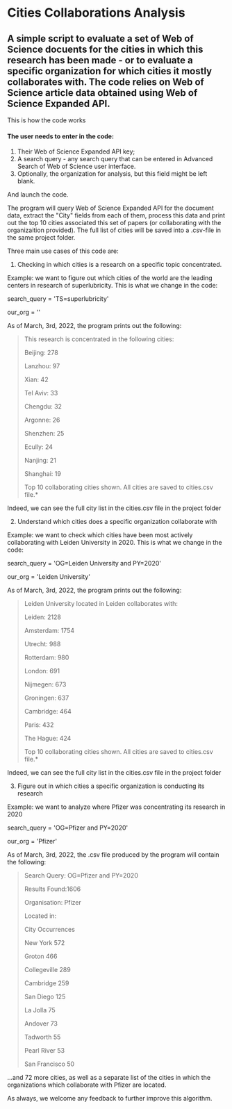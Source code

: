 # Cities Collaborations Analysis


## A simple script to evaluate a set of Web of Science docuents for the cities in which this research has been made - or to evaluate a specific organization for which cities it mostly collaborates with. The code relies on Web of Science article data obtained using Web of Science Expanded API.

This is how the code works

#### The user needs to enter in the code:
1. Their Web of Science Expanded API key;
2. A search query - any search query that can be entered in Advanced Search of Web of Science user interface.
3. Optionally, the organization for analysis, but this field might be left blank.

And launch the code.

The program will query Web of Science Expanded API for the document data, extract the "City" fields from each of them, process this data and print out the top 10 cities associated this set of papers (or collaborating with the organizaition provided). The full list of cities will be saved into a .csv-file in the same project folder.

Three main use cases of this code are:
1. Checking in which cities is a research on a specific topic concentrated.

Example: we want to figure out which cities of the world are the leading centers in research of superlubricity. This is what we change in the code:

search_query = 'TS=superlubricity'

our_org = ''

As of March, 3rd, 2022, the program prints out the following:

> This research is concentrated in the following cities:
> 
> Beijing: 278
>
> Lanzhou: 97
>
> Xian: 42
>
> Tel Aviv: 33
>
> Chengdu: 32
>
> Argonne: 26
>
> Shenzhen: 25
>
> Ecully: 24
>
> Nanjing: 21
>
> Shanghai: 19
> 
> Top 10 collaborating cities shown. All cities are saved to cities.csv file.*

Indeed, we can see the full city list in the cities.csv file in the project folder


2. Understand which cities does a specific organization collaborate with

Example: we want to check which cities have been most actively collaborating with Leiden University in 2020. This is what we change in the code:

search_query = 'OG=Leiden University and PY=2020'

our_org = 'Leiden University'

As of March, 3rd, 2022, the program prints out the following:

> Leiden University located in Leiden collaborates with:
>
> Leiden: 2128
>
> Amsterdam: 1754
>
> Utrecht: 988
>
> Rotterdam: 980
>
> London: 691
>
> Nijmegen: 673
>
> Groningen: 637
>
> Cambridge: 464
>
> Paris: 432
>
> The Hague: 424
>
> Top 10 collaborating cities shown. All cities are saved to cities.csv file.*

Indeed, we can see the full city list in the cities.csv file in the project folder


3. Figure out in which cities a specific organization is conducting its research

Example: we want to analyze where Pfizer was concentrating its research in 2020

search_query = 'OG=Pfizer and PY=2020'

our_org = 'Pfizer'

As of March, 3rd, 2022, the .csv file produced by the program will contain the following:

> Search Query:	OG=Pfizer and PY=2020
>
> Results Found:1606
>
> Organisation:	Pfizer
>
> Located in:
>
> City		Occurrences
>
> New York	572
>
> Groton	466
>
> Collegeville	289
>
> Cambridge	259
>
> San Diego	125
>
> La Jolla	75
>
> Andover	73
>
> Tadworth	55
>
> Pearl River	53
>
> San Francisco	50

...and 72 more cities, as well as a separate list of the cities in which the organizations which collaborate with Pfizer are located.


As always, we welcome any feedback to further improve this algorithm.
